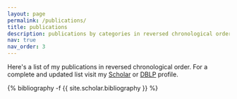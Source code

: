 ```yaml
---
layout: page
permalink: /publications/
title: publications
description: publications by categories in reversed chronological order. generated by jekyll-scholar.
nav: true
nav_order: 3
---
```

Here's a list of my publications in reversed chronological order. For a complete and updated list visit my [Scholar](https://scholar.google.it/citations?user=Urf6lNEAAAAJ&hl=it) or [DBLP](https://dblp.org/pid/71/11144.html) profile.

<!-- _pages/publications.md -->
<div class="publications">

{% bibliography -f {{ site.scholar.bibliography }} %}

</div>
